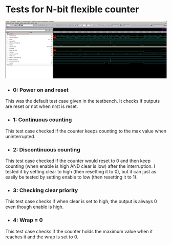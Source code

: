 # Tests for N-bit flexible counter
![Test 0: Power on and Reset](waveforms/counter/n-bit-counter-waveform.png)

- ### 0: Power on and reset
This was the default test case given in the testbench. It checks if outputs are reset or not when nrst is reset.

- ### 1: Continuous counting
This test case checked if the counter keeps counting to the max value when uninterrupted.

- ### 2: Discontinuous counting
This test case checked if the counter would reset to 0 and then keep counting (when enable is high AND clear is low) after the interruption. I tested it by setting clear to high (then resetting it to 0), but it can just
as easily be tested by setting enable to low (then resetting it to 1).

- ### 3: Checking clear priority
This test case checks if when clear is set to high, the output is always 0 even though enable is high.

- ### 4: Wrap = 0
This test case checks if the counter holds the maximum value when it reaches it and the wrap is set to 0.
